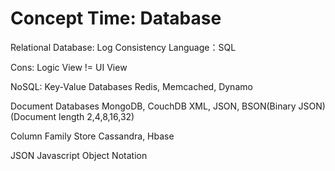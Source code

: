 # Concept Time: Database

Relational Database:
Log
Consistency
Language：SQL

Cons:
Logic View != UI View

NoSQL:
Key-Value Databases
Redis, Memcached, Dynamo

Document Databases
MongoDB, CouchDB
XML, JSON, BSON(Binary JSON) (Document length 2,4,8,16,32)

Column Family Store
Cassandra, Hbase

JSON
Javascript Object Notation